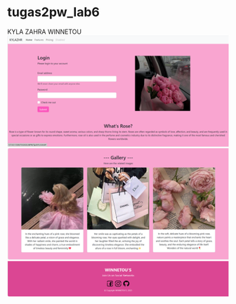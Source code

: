 # tugas2pw_lab6
KYLA ZAHRA WINNETOU
![Screenshot 1](ss1.png)
![Screenshot 2](ss2.png)
![Screenshot 3](ss3.png)
